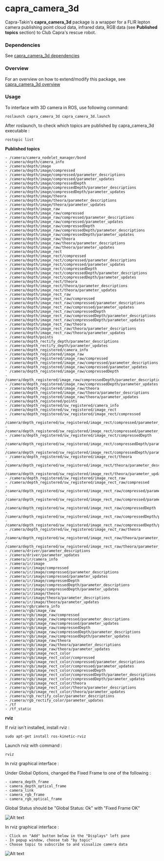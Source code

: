 # capra_camera_3d

 Capra-Takin's **capra_camera_3d** package is a wrapper for
 a FLIR lepton camera publishing point cloud data, infrared data,
 RGB data (see **Published topics** section) to Club Capra's rescue robot.

### Dependencies

See [capra_camera_3d dependencies](doc/dependencies.md)

### Overview

For an overview on how to extend/modify this package,
see [capra_camera_3d overview](doc/overview.md)

### Usage

To interface with 3D camera in ROS, use following command:

    roslaunch capra_camera_3d capra_camera_3d.launch

After roslaunch, to check which topics are published by capra_camera_3d executable :

    rostopic list

**Published topics**

    - /camera/camera_nodelet_manager/bond
    - /camera/depth/camera_info
    - /camera/depth/image
    - /camera/depth/image/compressed
    - /camera/depth/image/compressed/parameter_descriptions
    - /camera/depth/image/compressed/parameter_updates
    - /camera/depth/image/compressedDepth
    - /camera/depth/image/compressedDepth/parameter_descriptions
    - /camera/depth/image/compressedDepth/parameter_updates
    - /camera/depth/image/theora
    - /camera/depth/image/theora/parameter_descriptions
    - /camera/depth/image/theora/parameter_updates
    - /camera/depth/image_raw
    - /camera/depth/image_raw/compressed
    - /camera/depth/image_raw/compressed/parameter_descriptions
    - /camera/depth/image_raw/compressed/parameter_updates
    - /camera/depth/image_raw/compressedDepth
    - /camera/depth/image_raw/compressedDepth/parameter_descriptions
    - /camera/depth/image_raw/compressedDepth/parameter_updates
    - /camera/depth/image_raw/theora
    - /camera/depth/image_raw/theora/parameter_descriptions
    - /camera/depth/image_raw/theora/parameter_updates
    - /camera/depth/image_rect
    - /camera/depth/image_rect/compressed
    - /camera/depth/image_rect/compressed/parameter_descriptions
    - /camera/depth/image_rect/compressed/parameter_updates
    - /camera/depth/image_rect/compressedDepth
    - /camera/depth/image_rect/compressedDepth/parameter_descriptions
    - /camera/depth/image_rect/compressedDepth/parameter_updates
    - /camera/depth/image_rect/theora
    - /camera/depth/image_rect/theora/parameter_descriptions
    - /camera/depth/image_rect/theora/parameter_updates
    - /camera/depth/image_rect_raw
    - /camera/depth/image_rect_raw/compressed
    - /camera/depth/image_rect_raw/compressed/parameter_descriptions
    - /camera/depth/image_rect_raw/compressed/parameter_updates
    - /camera/depth/image_rect_raw/compressedDepth
    - /camera/depth/image_rect_raw/compressedDepth/parameter_descriptions
    - /camera/depth/image_rect_raw/compressedDepth/parameter_updates
    - /camera/depth/image_rect_raw/theora
    - /camera/depth/image_rect_raw/theora/parameter_descriptions
    - /camera/depth/image_rect_raw/theora/parameter_updates
    - /camera/depth/points
    - /camera/depth_rectify_depth/parameter_descriptions
    - /camera/depth_rectify_depth/parameter_updates
    - /camera/depth_registered/camera_info
    - /camera/depth_registered/image_raw
    - /camera/depth_registered/image_raw/compressed
    - /camera/depth_registered/image_raw/compressed/parameter_descriptions
    - /camera/depth_registered/image_raw/compressed/parameter_updates
    ⁻ /camera/depth_registered/image_raw/compressedDepth
    - /camera/depth_registered/image_raw/compressedDepth/parameter_descriptions
    - /camera/depth_registered/image_raw/compressedDepth/parameter_updates
    - /camera/depth_registered/image_raw/theora
    - /camera/depth_registered/image_raw/theora/parameter_descriptions
    - /camera/depth_registered/image_raw/theora/parameter_updates
    - /camera/depth_registered/points
    - /camera/depth_registered/sw_registered/camera_info
    - /camera/depth_registered/sw_registered/image_rect
    - /camera/depth_registered/sw_registered/image_rect/compressed
    - /camera/depth_registered/sw_registered/image_rect/compressed/parameter_descriptions
    - /camera/depth_registered/sw_registered/image_rect/compressed/parameter_updates
    - /camera/depth_registered/sw_registered/image_rect/compressedDepth
    - /camera/depth_registered/sw_registered/image_rect/compressedDepth/parameter_descriptions
    - /camera/depth_registered/sw_registered/image_rect/compressedDepth/parameter_updates
    - /camera/depth_registered/sw_registered/image_rect/theora
    - /camera/depth_registered/sw_registered/image_rect/theora/parameter_descriptions
    - /camera/depth_registered/sw_registered/image_rect/theora/parameter_updates
    - /camera/depth_registered/sw_registered/image_rect_raw
    - /camera/depth_registered/sw_registered/image_rect_raw/compressed
    - /camera/depth_registered/sw_registered/image_rect_raw/compressed/parameter_descriptions
    - /camera/depth_registered/sw_registered/image_rect_raw/compressed/parameter_updates
    - /camera/depth_registered/sw_registered/image_rect_raw/compressedDepth
    - /camera/depth_registered/sw_registered/image_rect_raw/compressedDepth/parameter_descriptions
    - /camera/depth_registered/sw_registered/image_rect_raw/compressedDepth/parameter_updates
    - /camera/depth_registered/sw_registered/image_rect_raw/theora
    - /camera/depth_registered/sw_registered/image_rect_raw/theora/parameter_descriptions
    - /camera/depth_registered/sw_registered/image_rect_raw/theora/parameter_updates
    - /camera/driver/parameter_descriptions
    - /camera/driver/parameter_updates
    - /camera/ir/camera_info
    - /camera/ir/image
    - /camera/ir/image/compressed
    - /camera/ir/image/compressed/parameter_descriptions
    - /camera/ir/image/compressed/parameter_updates
    - /camera/ir/image/compressedDepth
    - /camera/ir/image/compressedDepth/parameter_descriptions
    - /camera/ir/image/compressedDepth/parameter_updates
    - /camera/ir/image/theora
    - /camera/ir/image/theora/parameter_descriptions
    - /camera/ir/image/theora/parameter_updates
    - /camera/rgb/camera_info
    - /camera/rgb/image_raw
    - /camera/rgb/image_raw/compressed
    - /camera/rgb/image_raw/compressed/parameter_descriptions
    - /camera/rgb/image_raw/compressed/parameter_updates
    - /camera/rgb/image_raw/compressedDepth
    - /camera/rgb/image_raw/compressedDepth/parameter_descriptions
    - /camera/rgb/image_raw/compressedDepth/parameter_updates
    - /camera/rgb/image_raw/theora
    - /camera/rgb/image_raw/theora/parameter_descriptions
    - /camera/rgb/image_raw/theora/parameter_updates
    - /camera/rgb/image_rect_color
    - /camera/rgb/image_rect_color/compressed
    - /camera/rgb/image_rect_color/compressed/parameter_descriptions
    - /camera/rgb/image_rect_color/compressed/parameter_updates
    - /camera/rgb/image_rect_color/compressedDepth
    - /camera/rgb/image_rect_color/compressedDepth/parameter_descriptions
    - /camera/rgb/image_rect_color/compressedDepth/parameter_updates
    - /camera/rgb/image_rect_color/theora
    - /camera/rgb/image_rect_color/theora/parameter_descriptions
    - /camera/rgb/image_rect_color/theora/parameter_updates
    - /camera/rgb_rectify_color/parameter_descriptions
    - /camera/rgb_rectify_color/parameter_updates
    - /tf
    - /tf_static

**rviz**

If rviz isn't installed, install rviz :

    sudo apt-get install ros-kinetic-rviz

Launch rviz with command :

    rviz
  
In rviz graphical interface :
  
  Under Global Options, changed the Fixed Frame to one of the following :
    
    - camera_depth_frame
    - camera_depth_optical_frame
    - camera_link
    - camera_rgb_frame
    - camera_rgb_optical_frame

  Global Status should be "Global Status: Ok" with "Fixed Frame OK"
  
  ![Alt text](doc/display_pane.png "Display Pane")
  
  In rviz graphical interface :
  
    - Click on "Add" button below in the "Displays" left pane
    - In popup window, choose tab "by topic"
    - Choose topic to subscribe to and visualize camera data
    
  ![Alt text](doc/rviz_topics.png "Popup Window")
